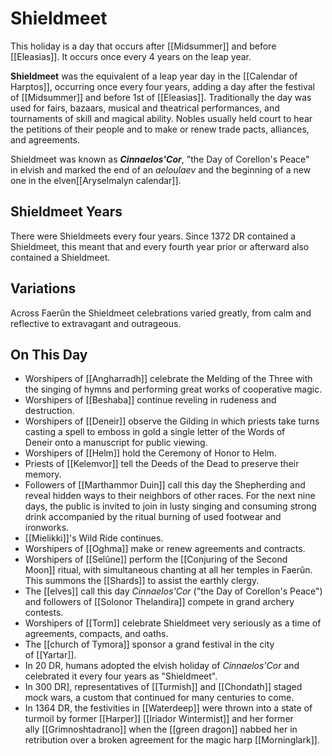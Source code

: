 # Shieldmeet
This holiday is a day that occurs after [[Midsummer]] and before [[Eleasias]]. It occurs once every 4 years on the leap year.

**Shieldmeet** was the equivalent of a leap year day in the [[Calendar of Harptos]], occurring once every four years, adding a day after the festival of [[Midsummer]] and before 1st of [[Eleasias]]. Traditionally the day was used for fairs, bazaars, musical and theatrical performances, and tournaments of skill and magical ability. Nobles usually held court to hear the petitions of their people and to make or renew trade pacts, alliances, and agreements.

Shieldmeet was known as _**Cinnaelos'Cor**_, "the Day of Corellon's Peace" in elvish and marked the end of an _aeloulaev_ and the beginning of a new one in the elven[[Aryselmalyn calendar]].

## Shieldmeet Years

There were Shieldmeets every four years. Since 1372 DR contained a Shieldmeet, this meant that and every fourth year prior or afterward also contained a Shieldmeet.

## Variations

Across Faerûn the Shieldmeet celebrations varied greatly, from calm and reflective to extravagant and outrageous.

## On This Day

- Worshipers of [[Angharradh]] celebrate the Melding of the Three with the singing of hymns and performing great works of cooperative magic.
- Worshipers of [[Beshaba]] continue reveling in rudeness and destruction.
- Worshipers of [[Deneir]] observe the Gilding in which priests take turns casting a spell to emboss in gold a single letter of the Words of Deneir onto a manuscript for public viewing.
- Worshipers of [[Helm]] hold the Ceremony of Honor to Helm.
- Priests of [[Kelemvor]] tell the Deeds of the Dead to preserve their memory.
- Followers of [[Marthammor Duin]] call this day the Shepherding and reveal hidden ways to their neighbors of other races. For the next nine days, the public is invited to join in lusty singing and consuming strong drink accompanied by the ritual burning of used footwear and ironworks.
- [[Mielikki]]'s Wild Ride continues.
- Worshipers of [[Oghma]] make or renew agreements and contracts.
- Worshipers of [[Selûne]] perform the [[Conjuring of the Second Moon]] ritual, with simultaneous chanting at all her temples in Faerûn. This summons the [[Shards]] to assist the earthly clergy.
- The [[elves]] call this day _Cinnaelos'Cor_ ("the Day of Corellon's Peace") and followers of [[Solonor Thelandira]] compete in grand archery contests.
- Worshipers of [[Torm]] celebrate Shieldmeet very seriously as a time of agreements, compacts, and oaths.
- The [[church of Tymora]] sponsor a grand festival in the city of [[Yartar]].
- In 20 DR, humans adopted the elvish holiday of _Cinnaelos'Cor_ and celebrated it every four years as "Shieldmeet".
- In 300 DR], representatives of [[Turmish]] and [[Chondath]] staged mock wars, a custom that continued for many centuries to come.
- In 1364 DR, the festivities in [[Waterdeep]] were thrown into a state of turmoil by former [[Harper]] [[Iriador Wintermist]] and her former ally [[Grimnoshtadrano]] when the [[green dragon]] nabbed her in retribution over a broken agreement for the magic harp [[Morninglark]].